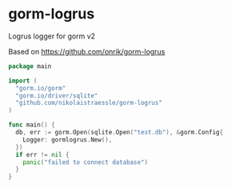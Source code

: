 # gorm-logrus
Logrus logger for gorm v2

Based on https://github.com/onrik/gorm-logrus

```go
package main

import (
  "gorm.io/gorm"
  "gorm.io/driver/sqlite"
  "github.com/nikolaistraessle/gorm-logrus"
)

func main() {
  db, err := gorm.Open(sqlite.Open("test.db"), &gorm.Config{
    Logger: gormlogrus.New(),
  })
  if err != nil {
    panic("failed to connect database")
  }
}
```

